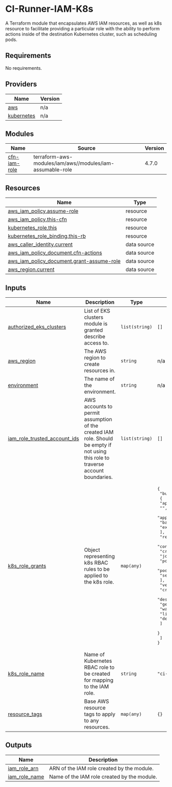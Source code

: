 # CI-Runner-IAM-K8s

A Terraform module that encapsulates AWS IAM resources, as well as k8s resource to facilitate providing a particular role with the ability to perform actions inside of the destination Kubernetes cluster, such as scheduling pods.

## Requirements

No requirements.

## Providers

| Name | Version |
|------|---------|
| <a name="provider_aws"></a> [aws](#provider\_aws) | n/a |
| <a name="provider_kubernetes"></a> [kubernetes](#provider\_kubernetes) | n/a |

## Modules

| Name | Source | Version |
|------|--------|---------|
| <a name="module_cfn-iam-role"></a> [cfn-iam-role](#module\_cfn-iam-role) | terraform-aws-modules/iam/aws//modules/iam-assumable-role | 4.7.0 |

## Resources

| Name | Type |
|------|------|
| [aws_iam_policy.assume-role](https://registry.terraform.io/providers/hashicorp/aws/latest/docs/resources/iam_policy) | resource |
| [aws_iam_policy.this-cfn](https://registry.terraform.io/providers/hashicorp/aws/latest/docs/resources/iam_policy) | resource |
| [kubernetes_role.this](https://registry.terraform.io/providers/hashicorp/kubernetes/latest/docs/resources/role) | resource |
| [kubernetes_role_binding.this-rb](https://registry.terraform.io/providers/hashicorp/kubernetes/latest/docs/resources/role_binding) | resource |
| [aws_caller_identity.current](https://registry.terraform.io/providers/hashicorp/aws/latest/docs/data-sources/caller_identity) | data source |
| [aws_iam_policy_document.cfn-actions](https://registry.terraform.io/providers/hashicorp/aws/latest/docs/data-sources/iam_policy_document) | data source |
| [aws_iam_policy_document.grant-assume-role](https://registry.terraform.io/providers/hashicorp/aws/latest/docs/data-sources/iam_policy_document) | data source |
| [aws_region.current](https://registry.terraform.io/providers/hashicorp/aws/latest/docs/data-sources/region) | data source |

## Inputs

| Name | Description | Type | Default | Required |
|------|-------------|------|---------|:--------:|
| <a name="input_authorized_eks_clusters"></a> [authorized\_eks\_clusters](#input\_authorized\_eks\_clusters) | List of EKS clusters module is granted describe access to. | `list(string)` | `[]` | no |
| <a name="input_aws_region"></a> [aws\_region](#input\_aws\_region) | The AWS region to create resources in. | `string` | n/a | yes |
| <a name="input_environment"></a> [environment](#input\_environment) | The name of the environment. | `string` | n/a | yes |
| <a name="input_iam_role_trusted_account_ids"></a> [iam\_role\_trusted\_account\_ids](#input\_iam\_role\_trusted\_account\_ids) | AWS accounts to permit assumption of the created IAM role. Should be empty if not using this role to traverse account boundaries. | `list(string)` | `[]` | no |
| <a name="input_k8s_role_grants"></a> [k8s\_role\_grants](#input\_k8s\_role\_grants) | Object representing k8s RBAC rules to be applied to the k8s role. | `map(any)` | <pre>{<br>  "build": [<br>    {<br>      "api_groups": [<br>        "",<br>        "apps",<br>        "batch",<br>        "extensions"<br>      ],<br>      "resources": [<br>        "configmaps",<br>        "cronjobs",<br>        "jobs",<br>        "pods",<br>        "pods/log",<br>        "services"<br>      ],<br>      "verbs": [<br>        "create",<br>        "describe",<br>        "get",<br>        "watch",<br>        "list",<br>        "delete"<br>      ]<br>    }<br>  ]<br>}</pre> | no |
| <a name="input_k8s_role_name"></a> [k8s\_role\_name](#input\_k8s\_role\_name) | Name of Kubernetes RBAC role to be created for mapping to the IAM role. | `string` | `"ci-runner"` | no |
| <a name="input_resource_tags"></a> [resource\_tags](#input\_resource\_tags) | Base AWS resource tags to apply to any resources. | `map(any)` | `{}` | no |

## Outputs

| Name | Description |
|------|-------------|
| <a name="output_iam_role_arn"></a> [iam\_role\_arn](#output\_iam\_role\_arn) | ARN of the IAM role created by the module. |
| <a name="output_iam_role_name"></a> [iam\_role\_name](#output\_iam\_role\_name) | Name of the IAM role created by the module. |
